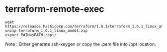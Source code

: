 # terraform-remote-exec

```
wget https://releases.hashicorp.com/terraform/1.0.1/terraform_1.0.1_linux_amd64.zip
unzip terraform_1.0.1_linux_amd64.zip
export PATH=$PATH:/opt/

```

Note : Either generate ssh-keygen or copy the .pem file into /opt location.
